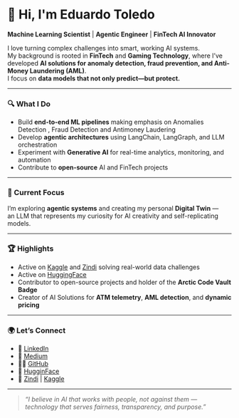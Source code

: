 

# 👋 Hi, I'm Eduardo Toledo  

**Machine Learning Scientist** | **Agentic Engineer** | **FinTech AI Innovator**

I love turning complex challenges into smart, working AI systems.  
My background is rooted in **FinTech** and **Gaming Technology**, where I’ve developed **AI solutions for anomaly detection, fraud prevention, and Anti-Money Laundering (AML)**.  
I focus on **data models that not only predict—but protect.**

---

### 🔍 What I Do
- Build **end-to-end ML pipelines** making emphasis on Anomalies Detection , Fraud Detection and Antimoney Laudering
- Develop **agentic architectures** using LangChain, LangGraph, and LLM orchestration  
- Experiment with **Generative AI** for real-time analytics, monitoring, and automation  
- Contribute to **open-source** AI and FinTech projects  

---

### 🧠 Current Focus
I’m exploring **agentic systems** and creating my personal **Digital Twin** —  
an LLM that represents my curiosity for AI creativity and self-replicating models.  

---

### 🏆 Highlights
- Active on [Kaggle](https://www.kaggle.com/etechoptimist) and [Zindi](https://zindi.africa/users/etechoptimist) solving real-world data challenges  
- Active on [HuggingFace](https://huggingface.co/etechoptimist)
- Contributor to open-source projects and holder of the **Arctic Code Vault Badge**  
- Creator of AI Solutions  for **ATM telemetry**, **AML detection**, and **dynamic pricing**

---

### 🌍 Let’s Connect
- 💼 [LinkedIn](https://www.linkedin.com/in/etechoptimist)  
- 🧠 [Medium](https://medium.com/@etechoptimist)  
- 🧑‍💻 [GitHub](https://github.com/etechoptimist)  
- 🤔 [HugginFace](https://huggingface.co/etechoptimist)
- 🧩 [Zindi](https://zindi.africa/users/etechoptimist) | [Kaggle](https://www.kaggle.com/edotoledo2000)  

---

> *“I believe in AI that works with people, not against them — technology that serves fairness, transparency, and purpose.”*


